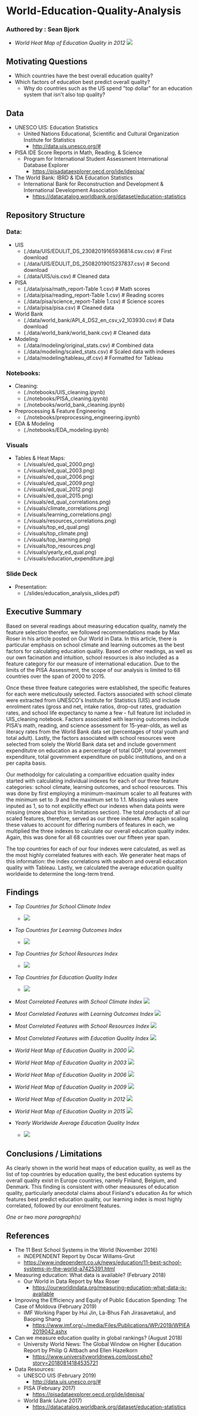 # World-Education-Quality-Analysis
### Authored by : Sean Bjork

- *World Heat Map of Education Quality in 2012*
![](./visuals/ed_qual_2012.png)

## Motivating Questions
- Which countries have the best overall education quality?
- Which factors of education best predict overall quality?
  - Why do countries such as the US spend "top dollar" for an education system that isn't also top quality?

## Data
- UNESCO UIS: Education Statistics
  - United Nations Educational, Scientific and Cultural Organization Institute for Statistics
    - http://data.uis.unesco.org/#
- PISA IDE Score Reports in Math, Reading, & Science
  - Program for International Student Assessment International Database Explorer
    - https://pisadataexplorer.oecd.org/ide/idepisa/
- The World Bank: IBRD & IDA Education Statistics
  - International Bank for Reconstruction and Development & International Development Association
    - https://datacatalog.worldbank.org/dataset/education-statistics

## Repository Structure
### Data:
- UIS
  - (./data/UIS/EDULIT_DS_23082019165936814.csv.csv) # First download
  - (./data/UIS/EDULIT_DS_25082019015237837.csv) # Second download 
  - (./data/UIS/uis.csv) # Cleaned data
- PISA
  - (./data/pisa/math_report-Table 1.csv) # Math scores
  - (./data/pisa/reading_report-Table 1.csv) # Reading scores
  - (./data/pisa/science_report-Table 1.csv) # Science scores
  - (./data/pisa/pisa.csv) # Cleaned data
- World Bank
  - (./data/world_bank/API_4_DS2_en_csv_v2_103930.csv) # Data download
  - (./data/world_bank/world_bank.csv) # Cleaned data
- Modeling
  - (./data/modeling/original_stats.csv) # Combined data
  - (./data/modeling/scaled_stats.csv) # Scaled data with indexes
  - (./data/modeling/tableau_df.csv) # Formatted for Tableau

### Notebooks:
- Cleaning:
  - (./notebooks/UIS_cleaning.ipynb)
  - (./notebooks/PISA_cleaning.ipynb)
  - (./notebooks/world_bank_cleaning.ipynb)
- Preprocessing & Feature Engineering
  - (./notebooks/preprocessing_engineering.ipynb)
- EDA & Modeling
  - (./notebooks/EDA_modeling.ipynb)

### Visuals
- Tables & Heat Maps:
  - (./visuals/ed_qual_2000.png)
  - (./visuals/ed_qual_2003.png)
  - (./visuals/ed_qual_2006.png)
  - (./visuals/ed_qual_2009.png)
  - (./visuals/ed_qual_2012.png)
  - (./visuals/ed_qual_2015.png)
  - (./visuals/ed_qual_correlations.png)
  - (./visuals/climate_correlations.png)
  - (./visuals/learning_correlations.png)
  - (./visuals/resources_correlations.png)
  - (./visuals/top_ed_qual.png)
  - (./visuals/top_climate.png)
  - (./visuals/top_learning.png)
  - (./visuals/top_resources.png)
  - (./visuals/yearly_ed_qual.png)
  - (./visuals/education_expenditure.jpg)

### Slide Deck
- Presentation:
  - (./slides/education_analysis_slides.pdf)

## Executive Summary
Based on several readings about measuring education quality, namely the feature selection therefor, we followed recommendations made by Max Roser in his article posted on Our World in Data. In this article, there is particular emphasis on school climate and learning outcomes as the best factors for calculating education quality. Based on other readings, as well as our own facination and intuition, school resources is also included as a feature category for our measure of international education. Due to the limits of the PISA Assessment, the scope of our analysis is limited to 68 countries over the span of 2000 to 2015.

Once these three feature categories were established, the specific features for each were meticulously selected. Factors associated with school climate were extracted from UNESCO's Institute for Statistics (UIS) and include enrolment rates (gross and net, intake ratios, drop-out rates, graduation rates, and school life expectancy to name a few - full feature list included in UIS_cleaning notebook. Factors associated with learning outcomes include PISA's math, reading, and science assessment for 15-year-olds, as well as literacy rates from the World Bank data set (percentages of total youth and total adult). Lastly, the factors associated with school resources were selected from solely the World Bank data set and include government expenditutre on education as a percentage of total GDP, total government expenditure, total government expenditure on public institutions, and on a per capita basis.

Our methodolgy for calculating a comparitive edcuation quality index started with calculating individual indexes for each of our three feature categories: school climate, learning outcomes, and school resources. This was done by first employing a minimum-maximum scaler to all features with the minimum set to .9 and the maximum set to 1.1. Missing values were inputed as 1, so to not explicitly effect our indexes when data points were missing (more about this in limitations section). The total products of all our scaled features, therefore, served as our three indexes. After again scaling these values to account for differing numbers of features in each, we multiplied the three indexes to calculate our overall education quality index. Again, this was done for all 68 countries over our fifteen year span.

The top countries for each of our four indexes were calculated, as well as the most highly correlated features with each. We generater heat maps of this information: the index correlations with seaborn and overall education quality with Tableau. Lastly, we calculated the average education quality worldwide to determine the long-term trend.

## Findings
- *Top Countries for School Climate Index*
  - ![](./visuals/top_climate.png)
- *Top Countries for Learning Outcomes Index*
  - ![](./visuals/top_learning.png)
- *Top Countries for School Resources Index*
  - ![](./visuals/top_resources.png)
- *Top Countries for Education Quality Index*
  - ![](./visuals/top_ed_qual.png)


- *Most Correlated Features with School Climate Index*
![](./visuals/climate_correlations.png)
- *Most Correlated Features with Learning Outcomes Index*
![](./visuals/learning_correlations.png)
- *Most Correlated Features with School Resources Index*
![](./visuals/resources_correlations.png)
- *Most Correlated Features with Education Quality Index*
![](./visuals/ed_qual_correlations.png)


- *World Heat Map of Education Quality in 2000*
![](./visuals/ed_qual_2000.png)
- *World Heat Map of Education Quality in 2003*
![](./visuals/ed_qual_2003.png)
- *World Heat Map of Education Quality in 2006*
![](./visuals/ed_qual_2006.png)
- *World Heat Map of Education Quality in 2009*
![](./visuals/ed_qual_2009.png)
- *World Heat Map of Education Quality in 2012*
![](./visuals/ed_qual_2012.png)
- *World Heat Map of Education Quality in 2015*
![](./visuals/ed_qual_2015.png)

- *Yearly Worldwide Average Education Quality Index*
  - ![](./visuals/yearly_ed_qual.png)

## Conclusions / Limitations
As clearly shown in the world heat maps of education quality, as well as the list of top countries by education quality, the best education systems by overall quality exist in Europe countries, namely Finland, Belgium, and Denmark. This finding is consistent with other meausures of education quality, particularly anecdotal claims about Finland's education As for which features best predict education quality, our learning index is most highly correlated, followed by our enrolment features. 

*One or two more paragraph(s)*


## References
- The 11 Best School Systems in the World (November 2016)
  - INDEPENDENT Report by Oscar Willams-Grut
  - https://www.independent.co.uk/news/education/11-best-school-systems-in-the-world-a7425391.html
- Measuring education: What data is available? (February 2018)
  - Our World in Data Report by Max Roser
    - https://ourworldindata.org/measuring-education-what-data-is-available
- Improving the Efficiency and Equity of Public Education Spending: The Case of Moldova (February 2019)
  - IMF Working Paper by Hui Jin, La-Bhus Fah Jirasavetakul, and Baoping Shang
    - https://www.imf.org/~/media/Files/Publications/WP/2019/WPIEA2019042.ashx
- Can we measure education quality in global rankings? (August 2018)
  - University World News: The Global Window on Higher Education Report by Philip G Altbach and Ellen Hazelkorn
    - https://www.universityworldnews.com/post.php?story=20180814184535721
- Data Resources:
  - UNESCO UIS (February 2019)
    - http://data.uis.unesco.org/#
  - PISA (February 2017)
    - https://pisadataexplorer.oecd.org/ide/idepisa/
  - World Bank (June 2017)
    - https://datacatalog.worldbank.org/dataset/education-statistics
    
